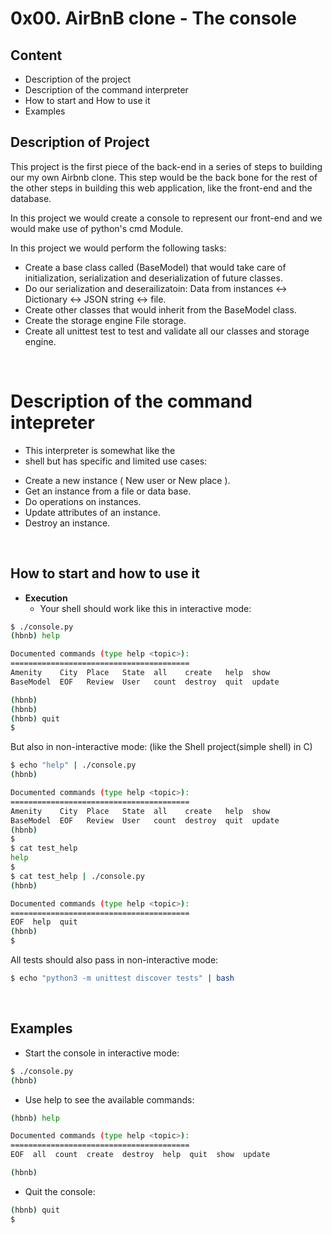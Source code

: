 # 0x00. AirBnB clone - The console

## Content

* Description of the project
* Description of the command interpreter
* How to start and How to use it
* Examples

## Description of Project
This project is the first piece of the back-end in a series
of steps to building our my own Airbnb clone.
This step would be the back bone for the rest of the other
steps in building this web application, like the
front-end and the database.

In this project we would create a console to represent our
front-end and we would make use of python's cmd Module.

In this project we would perform the following tasks:
- Create a base class called (BaseModel) that would take care 
of initialization, serialization and deserialization of future classes.
- Do our serialization and deserailizatoin:
Data from instances <-> Dictionary <-> JSON string <-> file.
- Create other classes that would inherit from the BaseModel class.
- Create the storage engine File storage.
- Create all unittest test to test and validate
all our classes and storage engine.
<br/>

# Description of the command intepreter
* This interpreter is somewhat like the
* shell but has specific and limited use cases:
-   Create a new instance ( New user or New place ).
-   Get an instance from a file or data base.
-   Do operations on instances.
-   Update attributes of an instance.
-   Destroy an instance.

<br/>

## How to start and how to use it
* **Execution**
	- Your shell should work like this in interactive mode:

```sh
$ ./console.py
(hbnb) help

Documented commands (type help <topic>):
========================================
Amenity    City  Place   State  all    create   help  show
BaseModel  EOF   Review  User   count  destroy  quit  update

(hbnb)
(hbnb)
(hbnb) quit
$
```
But also in non-interactive mode: (like the Shell project(simple shell) in C)

```sh
$ echo "help" | ./console.py
(hbnb)

Documented commands (type help <topic>):
========================================
Amenity    City  Place   State  all    create   help  show
BaseModel  EOF   Review  User   count  destroy  quit  update
(hbnb)
$
$ cat test_help
help
$
$ cat test_help | ./console.py
(hbnb)

Documented commands (type help <topic>):
========================================
EOF  help  quit
(hbnb)
$
```

All tests should also pass in non-interactive mode:
```sh
$ echo "python3 -m unittest discover tests" | bash
```
<br/>

## Examples

* Start the console in interactive mode:

```bash
$ ./console.py
(hbnb)
```

* Use help to see the available commands:

```bash
(hbnb) help

Documented commands (type help <topic>):
========================================
EOF  all  count  create  destroy  help  quit  show  update

(hbnb)
```

* Quit the console:

```bash
(hbnb) quit
$
``````
